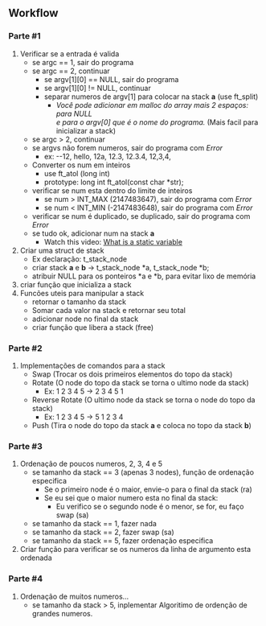 ## Workflow
### Parte #1
1. Verificar se a entrada é valida
	- se argc == 1, sair do programa
	- se argc == 2, continuar
		- se argv[1][0] == NULL, sair do programa
		- se argv[1][0] != NULL, continuar
		- separar numeros de argv[1] para colocar na stack **a** (use ft_split)
			- *Você pode adicionar em malloc do array mais 2 espaços: para NULL\
			e para o argv[0] que é o nome do programa.* (Mais facil para inicializar a stack)
	- se argc > 2, continuar
	- se argvs não forem numeros, sair do programa com *Error*
		- ex: --12, hello, 12a, 12.3, 12.3.4, 12,3,4,
	- Converter os num em inteiros
		- use ft_atol (long int)
		- prototype: long int ft_atol(const char *str);
	- verificar se num esta dentro do limite de inteiros
		- se num > INT_MAX (2147483647), sair do programa com *Error*
		- se num < INT_MIN (-2147483648), sair do programa com *Error*
	- verificar se num é duplicado, se duplicado, sair do programa com *Error*
	- se tudo ok, adicionar num na stack **a**
		- Watch this video: [What is a static variable](https://youtu.be/OngGUoENgWo?si=GoLx9Ng7P3Tny8Yk)
2. Criar uma struct de stack
	- Ex declaração: t_stack_node
	- criar stack **a** e **b** -> t_stack_node *a, t_stack_node *b;
	- atribuir NULL para os ponteiros *a e *b, para evitar lixo de memória
3. criar função que inicializa a stack
4. Funcões uteis para manipular a stack
	- retornar o tamanho da stack
	- Somar cada valor na stack e retornar seu total
	- adicionar node no final da stack
	- criar função que libera a stack (free)
### Parte #2
1. Implementações de comandos para a stack
	- Swap (Trocar os dois primeiros elementos do topo da stack)
	- Rotate (O node do topo da stack se torna o ultimo node da stack)
		- Ex: 1 2 3 4 5 -> 2 3 4 5 1
	- Reverse Rotate (O ultimo node da stack se torna o node do topo da stack)
		- Ex: 1 2 3 4 5 -> 5 1 2 3 4
	- Push (Tira o node do topo da stack **a** e coloca no topo da stack **b**)
### Parte #3
1. Ordenação de poucos numeros, 2, 3, 4 e 5
	- se tamanho da stack == 3 (apenas 3 nodes), função de ordenação especifica
		- Se o primeiro node é o maior, envie-o para o final da stack (ra)
		- Se eu sei que o maior numero esta no final da stack:
			- Eu verifico se o segundo node é o menor, se for, eu faço swap (sa)
	- se tamanho da stack == 1, fazer nada
	- se tamanho da stack == 2, fazer swap (sa)
	- se tamanho da stack == 5, fazer ordenação especifica
2. Criar função para verificar se os numeros da linha de argumento esta ordenada
### Parte #4
1. Ordenação de muitos numeros...
	- se tamanho da stack > 5, inplementar Algoritimo de ordenção de grandes numeros.
